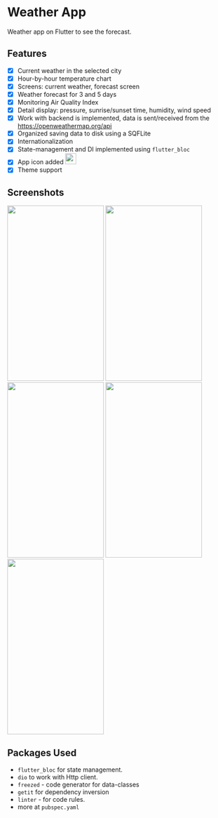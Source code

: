 # Weather App

Weather app on Flutter to see the forecast.

## Features

- [x] Current weather in the selected city
- [x] Hour-by-hour temperature chart
- [x] Screens: current weather, forecast screen
- [x] Weather forecast for 3 and 5 days
- [x] Monitoring Air Quality Index
- [x] Detail display: pressure, sunrise/sunset time, humidity, wind speed
- [x] Work with backend is implemented, data is sent/received from
  the https://openweathermap.org/api
- [x] Organized saving data to disk using a SQFLite
- [x] Internationalization
- [X] State-management and DI implemented using `flutter_bloc`
- [x] App icon
  added <img src="https://github.com/olndl/weather_app/blob/f/refactoring/screenshots/icon.png" width="25" />
- [X] Theme support

## Screenshots

<p float="center">
<img src="https://github.com/olndl/weather_app/blob/f/tests/screenshots/mock-0.png" width="220" height="400"/>
<img src="https://github.com/olndl/weather_app/blob/f/tests/screenshots/mock-1.png" width="220" height="400"/>
<img src="https://github.com/olndl/weather_app/blob/f/tests/screenshots/mock-2.png" width="220" height="400"/>
<img src="https://github.com/olndl/weather_app/blob/f/tests/screenshots/mock-3.png" width="220" height="400"/>
<img src="https://user-images.githubusercontent.com/82782889/220498373-6830b1d1-4258-4d2f-91b3-2aff5e79fa79.png" width="220" height="400"/>
</p>

## Packages Used

- `flutter_bloc` for state management.
- `dio` to work with Http client.
- `freezed` - code generator for data-classes
- `getit` for dependency inversion
- `linter` - for code rules.
- more at `pubspec.yaml`
